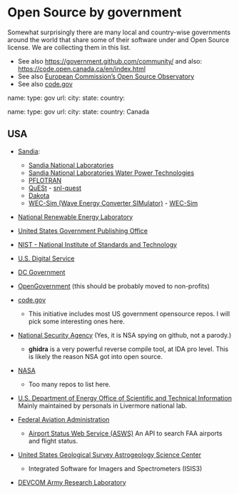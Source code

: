 # Open Source by government

Somewhat surprisingly there are many local and country-wise governments around the world that share some of their software under and Open Source license. We are collecting them in this list.

* See also https://government.github.com/community/   and also: https://code.open.canada.ca/en/index.html
* See also [European Commission’s Open Source Observatory](https://joinup.ec.europa.eu/collection/open-source-observatory-osor)
* See also [code.gov](https://code.gov/)

name:
type: gov
url:
city:
state:
country:

name:
type: gov
url:
city:
state:
country: Canada

## USA

* [Sandia](https://www.sandia.gov/):
    * [Sandia National Laboratories](https://github.com/sandialabs)
    * [Sandia National Laboratories Water Power Technologies](https://github.com/SNL-WaterPower)
    * [PFLOTRAN](https://www.pflotran.org/)
    * [QuESt](https://www.sandia.gov/ess/tools-resources/quest) - [snl-quest](https://github.com/snl-quest/)
    * [Dakota](https://dakota.sandia.gov/)
    * [WEC-Sim (Wave Energy Converter SIMulator)](https://wec-sim.github.io/WEC-Sim/master/index.html) - [WEC-Sim](https://github.com/WEC-Sim)

* [National Renewable Energy Laboratory](https://github.com/NREL)
* [United States Government Publishing Office](https://github.com/usgpo)
* [NIST - National Institute of Standards and Technology](https://github.com/usnistgov)
* [U.S. Digital Service](https://github.com/usds)
* [DC Government](https://github.com/DCgov)

* [OpenGovernment](https://github.com/opengovernment) (this should be probably moved to non-profits)

* [code.gov](https://github.com/GSA)
    * This initiative includes most US government opensource repos. I will pick some interesting ones here. 
* [National Security Agency](https://github.com/NationalSecurityAgency) (Yes, it is NSA spying on github, not a parody.)
    * **ghidra** is a very powerful reverse compile tool, at IDA pro level. This is likely the reason NSA got into open source.
* [NASA](https://www.nasa.gov/)
    * Too many repos to list here.
* [U.S. Department of Energy Office of Scientific and Technical Information](https://github.com/doecode) Mainly maintained by personals in Livermore national lab.
* [Federal Aviation Administration](https://github.com/Federal-Aviation-Administration)
    * [Airport Status Web Service (ASWS)](https://github.com/Federal-Aviation-Administration/ASWS) An API to search FAA airports and flight status.
* [United States Geological Survey Astrogeology Science Center](https://github.com/USGS-Astrogeology)
    * Integrated Software for Imagers and Spectrometers (ISIS3)
* [DEVCOM Army Research Laboratory](https://github.com/usarmyresearchlab)

